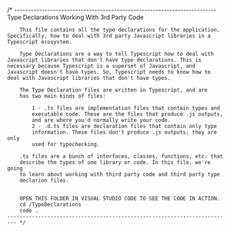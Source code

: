 /\* -------------------------------------------------------------------------
Type Declarations
Working With 3rd Party Code

        This file contains all the type declarations for the application.
    Specifically, how to deal with 3rd party Javascript libraries in a
    Typescript ecosystem.

        Type Declarations are a way to tell Typescript how to deal with
    Javascript libraries that don't have type declarations. This is
    necessary because Typescript is a superset of Javascript, and
    Javascript doesn't have types. So, Typescript needs to know how to
    deal with Javascript libraries that don't have types.

        The Type Declaration files are written in Typescript, and are
        has two main kinds of files:

            1 - .ts files are implementation files that contain types and
            executable code. These are the files that produce .js outputs,
            and are where you'd normally write your code.
            2 - .d.ts files are declaration files that contain only type
            information. These files don't produce .js outputs; they are only
            used for typechecking.

        .ts files are a bunch of interfaces, classes, functions, etc. that
        describe the types of one library or code. In this file, we're going
        to learn about working with third party code and third party type
        declarion files.


        OPEN THIS FOLDER IN VISUAL STUDIO CODE TO SEE THE CODE IN ACTION.
        cd /TypeDeclarations
        code .
    ------------------------------------------------------------------------- */
